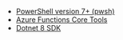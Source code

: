 [comment]: <> (list up any scenario-specific prerequisites the user needs to have installed, to guarantee a successful deployment)
[comment]: <> (typical use case could be a specific Dev Language SDK like .NET 6)
[comment]: <> (don't add any other information, as this is rendered as part of a prereqs element on the webpage)

- [PowerShell version 7+ (pwsh)](https://learn.microsoft.com/en-us/powershell/scripting/install/installing-powershell-on-windows)
- [Azure Functions Core Tools](https://learn.microsoft.com/azure/azure-functions/functions-run-local#install-the-azure-functions-core-tools)
- [Dotnet 8 SDK](https://dotnet.microsoft.com/en-us/download/dotnet/8.0)